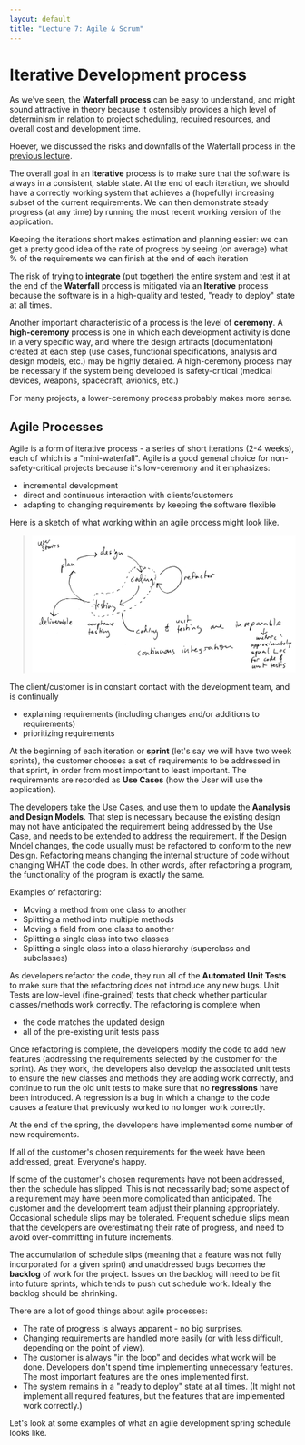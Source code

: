 ```yaml
---
layout: default
title: "Lecture 7: Agile & Scrum"
---
```


Iterative Development process
=============================
As we've seen, the **Waterfall process** can be easy to understand, and might sound attractive in theory because it ostensibly provides a high level of determinism in relation to project scheduling, required resources, and overall cost and development time.

Hoever, we discussed the risks and downfalls of the Waterfall process in the [previous lecture](lecture06.html).

The overall goal in an **Iterative** process is to make sure that the software is always in a consistent, stable state. At the end of each iteration, we should have a correctly working system that achieves a (hopefully) increasing subset of the current requirements.  We can then demonstrate steady progress (at any time) by running the most recent working version of the application.

Keeping the iterations short makes estimation and planning easier: we can get a pretty good idea of the rate of progress by seeing (on average) what % of the requirements we can finish at the end of each iteration

The risk of trying to **integrate** (put together) the entire system and test it at the end of the **Waterfall** process is mitigated via an **Iterative** process because the software is in a high-quality and tested, "ready to deploy" state at all times.

Another important characteristic of a process is the level of **ceremony**. A **high-ceremony** process is one in which each development activity is done in a very specific way, and where the design artifacts (documentation) created at each step (use cases, functional specifications, analysis and design models, etc.) may be highly detailed. A high-ceremony process may be necessary if the system being developed is safety-critical (medical devices, weapons, spacecraft, avionics, etc.)

For many projects, a lower-ceremony process probably makes more sense.

Agile Processes
---------------

Agile is a form of iterative process - a series of short iterations (2-4 weeks), each of which is a "mini-waterfall".  Agile is a good general choice for non-safety-critical projects because it's low-ceremony and it emphasizes:

-   incremental development
-   direct and continuous interaction with clients/customers
-   adapting to changing requirements by keeping the software flexible

Here is a sketch of what working within an agile process might look like.

> <img style="width: 700px;" src="figures/xpProcess.png" />

The client/customer is in constant contact with the development team, and is continually

-   explaining requirements (including changes and/or additions to requirements)
-   prioritizing requirements

At the beginning of each iteration or **sprint** (let's say we will have two week sprints), the customer chooses a set of requirements to be addressed in that sprint, in order from most important to least important. The requirements are recorded as **Use Cases** (how the User will use the application).

The developers take the Use Cases, and use them to update the **Aanalysis and Design Models**. That step is necessary because the existing design may not have anticipated the requirement being addressed by the Use Case, and needs to be extended to address the requirement. If the Design Mndel changes, the code usually must be refactored to conform to the new Design. Refactoring means changing the internal structure of code without changing WHAT the code does. In other words, after refactoring a program, the functionality of the program is exactly the same.

Examples of refactoring:

-   Moving a method from one class to another
-	Splitting a method into multiple methods
-   Moving a field from one class to another
-   Splitting a single class into two classes
-   Splitting a single class into a class hierarchy (superclass and subclasses)

As developers refactor the code, they run all of the **Automated Unit Tests** to make sure that the refactoring does not introduce any new bugs. Unit Tests are low-level (fine-grained) tests that check whether particular classes/methods work correctly. The refactoring is complete when

-   the code matches the updated design
-   all of the pre-existing unit tests pass

Once refactoring is complete, the developers modify the code to add new features (addressing the requirements selected by the customer for the sprint). As they work, the developers also develop the associated unit tests to ensure the new classes and methods they are adding work correctly, and continue to run the old unit tests to make sure that no **regressions** have been introduced. A regression is a bug in which a change to the code causes a feature that previously worked to no longer work correctly.

At the end of the spring, the developers have implemented some number of new requirements.

If all of the customer's chosen requirements for the week have been addressed, great. Everyone's happy.

If some of the customer's chosen requrements have not been addressed, then the schedule has slipped. This is not necessarily bad; some aspect of a requirement may have been more complicated than anticipated. The customer and the development team adjust their planning appropriately. Occasional schedule slips may be tolerated. Frequent schedule slips mean that the developers are overestimating their rate of progress, and need to avoid over-committing in future increments.

The accumulation of schedule slips (meaning that a feature was not fully incorporated for a given sprint) and unaddressed bugs becomes the **backlog** of work for the project.  Issues on the backlog will need to be fit into future sprints, which tends to push out schedule work.  Ideally the backlog should be shrinking.

There are a lot of good things about agile processes:

-   The rate of progress is always apparent - no big surprises.
-   Changing requirements are handled more easily (or with less difficult, depending on the point of view).
-   The customer is always "in the loop" and decides what work will be done. Developers don't spend time implementing unnecessary features. The most important features are the ones implemented first.
-   The system remains in a "ready to deploy" state at all times. (It might not implement all required features, but the features that are implemented work correctly.)

Let's look at some examples of what an agile development spring schedule looks like.